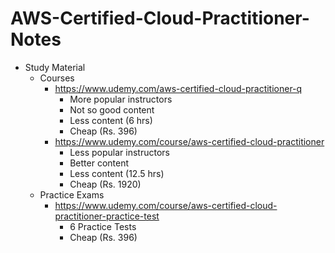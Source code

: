 # AWS-Certified-Cloud-Practitioner-Notes
- Study Material
	- Courses
		- https://www.udemy.com/aws-certified-cloud-practitioner-q
			- More popular instructors
			- Not so good content
			- Less content (6 hrs)
			- Cheap (Rs. 396)
		- https://www.udemy.com/course/aws-certified-cloud-practitioner
			- Less popular instructors
			- Better content
			- Less content (12.5 hrs)
			- Cheap (Rs. 1920)
	- Practice Exams
		- https://www.udemy.com/course/aws-certified-cloud-practitioner-practice-test
			- 6 Practice Tests
			- Cheap (Rs. 396)
